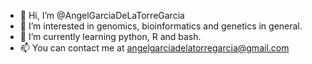 - 👋 Hi, I’m @AngelGarciaDeLaTorreGarcia
- 👀 I’m interested in genomics, bioinformatics and genetics in general. 
- 🌱 I’m currently learning python, R and bash.
- 📫 You can contact me at angelgarciadelatorregarcia@gmail.com

<!---
AngelGarciaDeLaTorreGarcia/AngelGarciaDeLaTorreGarcia is a ✨ special ✨ repository because its `README.md` (this file) appears on your GitHub profile.
You can click the Preview link to take a look at your changes.
--->
